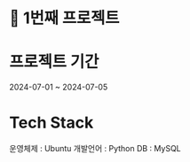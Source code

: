# 📌 1번째 프로젝트

# 프로젝트 기간

2024-07-01 ~ 2024-07-05

# Tech Stack

운영체제 : Ubuntu
개발언어 : Python
DB : MySQL
